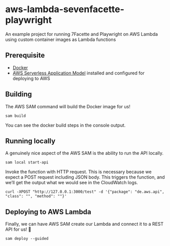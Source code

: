 # aws-lambda-sevenfacette-playwright
An example project for running 7Facette and Playwright on AWS Lambda using custom container images as Lambda functions

## Prerequisite

* [Docker](https://www.docker.com/)
* [AWS Serverless Application Model](https://aws.amazon.com/serverless/sam/) installed and configured for deploying to AWS

## Building

The AWS SAM command will build the Docker image for us!

``` console
sam build
```

You can see the docker build steps in the console output. 

## Running locally

A genuinely nice aspect of the AWS SAM is the ability to run the API locally.

```console
sam local start-api
```

Invoke the function with HTTP request. This is necessary because we expect a POST request including JSON body. This triggers the function, and we’ll get the output what we would see in the CloudWatch logs.

```console
curl -XPOST "http://127.0.0.1:3000/test" -d '{"package": "de.aws.api", "class": "", "method": ""}'
```

## Deploying to AWS Lambda

Finally, we can have AWS SAM create our Lambda and connect it to a REST API for us! 🚀

```console
sam deploy --guided
```
